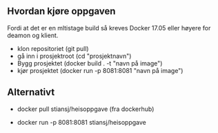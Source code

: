 
## Hvordan kjøre oppgaven 

Fordi at det er en mltistage build så kreves Docker 17.05 eller høyere for deamon og klient. 

- klon repositoriet (git pull)
- gå inn i prosjektroot (cd "prosjektnavn")
- Bygg prosjektet (docker build . -t "navn på image")
- kjør prosjektet (docker run -p 8081:8081 "navn på image")

## Alternativt 

- docker pull stiansj/heisoppgave (fra dockerhub)

- docker run -p 8081:8081 stiansj/heisoppgave